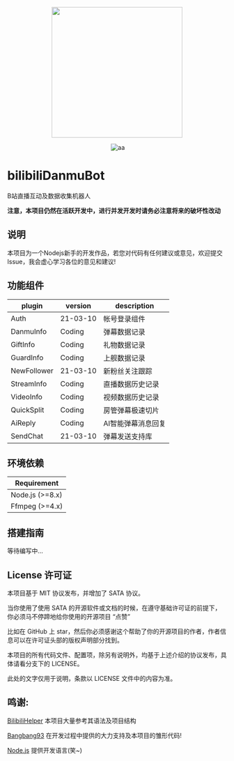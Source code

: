 <p align="center"><a href="https://hub.docker.com/r/metowolf/bilibilihelper"><img width="300px" src="https://user-images.githubusercontent.com/2666735/57121590-30f97200-6dab-11e9-9a83-62098bea43d9.jpeg"></a></p>

<p align="center">
<img src="https://img.shields.io/badge/version-Alpha-green.svg?longCache=true&style=for-the-badge" alt="">
<img src="https://img.shields.io/badge/license-mit-blue.svg?longCache=true&style=for-the-badge" alt="aa">
</p>

# bilibiliDanmuBot

B站直播互动及数据收集机器人

**注意，本项目仍然在活跃开发中，进行并发开发时请务必注意将来的破坏性改动**

## 说明

本项目为一个Nodejs新手的开发作品，若您对代码有任何建议或意见，欢迎提交Issue，我会虚心学习各位的意见和建议!

## 功能组件

|plugin      |version  |description   |
|------------|---------|--------------|
|Auth        |21-03-10 |帐号登录组件       |
|DanmuInfo   |Coding   |弹幕数据记录       |
|GiftInfo    |Coding   |礼物数据记录       |
|GuardInfo   |Coding   |上舰数据记录       |
|NewFollower |21-03-10 |新粉丝关注跟踪     |
|StreamInfo  |Coding   |直播数据历史记录    |
|VideoInfo   |Coding   |视频数据历史记录    |
|QuickSplit  |Coding   |房管弹幕极速切片    |
|AiReply     |Coding   |AI智能弹幕消息回复  |
|SendChat    |21-03-10 |弹幕发送支持库      |


## 环境依赖

|Requirement|
|-------|
|Node.js (>=8.x)|
|Ffmpeg  (>=4.x)

## 搭建指南

等待编写中...

## License 许可证

本项目基于 MIT 协议发布，并增加了 SATA 协议。

当你使用了使用 SATA 的开源软件或文档的时候，在遵守基础许可证的前提下，你必须马不停蹄地给你使用的开源项目 “点赞”

比如在 GitHub 上 star，然后你必须感谢这个帮助了你的开源项目的作者，作者信息可以在许可证头部的版权声明部分找到。

本项目的所有代码文件、配置项，除另有说明外，均基于上述介绍的协议发布，具体请看分支下的 LICENSE。

此处的文字仅用于说明，条款以 LICENSE 文件中的内容为准。

## 鸣谢:

[BilibiliHelper](https://github.com/metowolf/BilibiliHelper) 本项目大量参考其语法及项目结构

[Bangbang93](https://github.com/bangbang93) 在开发过程中提供的大力支持及本项目的雏形代码!

[Node.js](https://nodejs.org/zh-cn/)  提供开发语言(笑~)
